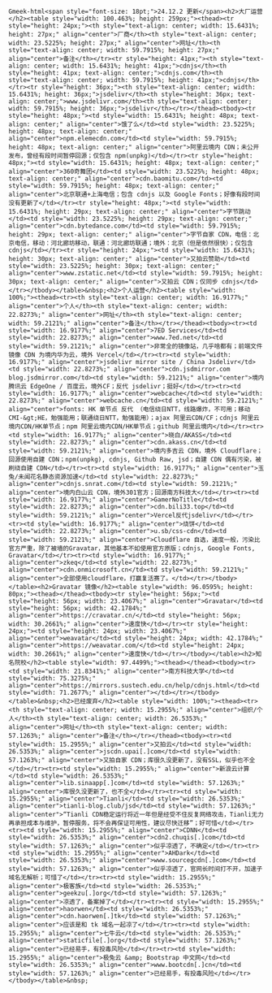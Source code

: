 `Gmeek-html<span style="font-size: 18pt;">24.12.2 更新</span><h2>大厂运营</h2><table style="width: 100.463%; height: 259px;"><thead><tr style="height: 24px;"><th style="text-align: center; width: 15.6431%; height: 27px;" align="center">厂商</th><th style="text-align: center; width: 23.5225%; height: 27px;" align="center">网址</th><th style="text-align: center; width: 59.7915%; height: 27px;" align="center">备注</th></tr><tr style="height: 41px;"><th style="text-align: center; width: 15.6431%; height: 41px;">cdnjs</th><th style="height: 41px; text-align: center;">cdnjs.com</th><th style="text-align: center; width: 59.7915%; height: 41px;">cdnjs</th></tr><tr style="height: 36px;"><th style="text-align: center; width: 15.6431%; height: 36px;">jsdelivr</th><th style="height: 36px; text-align: center;">www.jsdelivr.com</th><th style="text-align: center; width: 59.7915%; height: 36px;">jsdelivr</th></tr></thead><tbody><tr style="height: 48px;"><td style="width: 15.6431%; height: 48px; text-align: center;" align="center">饿了么</td><td style="width: 23.5225%; height: 48px; text-align: center;" align="center">npm.elemecdn.com</td><td style="width: 59.7915%; height: 48px; text-align: center;" align="center">阿里云境内 CDN；未公开发布，曾经有段时间暂停回源；仅包含 npm(unpkg)</td></tr><tr style="height: 48px;"><td style="width: 15.6431%; height: 48px; text-align: center;" align="center">360奇舞团</td><td style="width: 23.5225%; height: 48px; text-align: center;" align="center">cdn.baomitu.com</td><td style="width: 59.7915%; height: 48px; text-align: center;" align="center">北京联通+上海电信；包含 cdnjs 以及 Google Fonts；好像有段时间没有更新了</td></tr><tr style="height: 48px;"><td style="width: 15.6431%; height: 29px; text-align: center;" align="center">字节跳动</td><td style="width: 23.5225%; height: 29px; text-align: center;" align="center">cdn.bytedance.com</td><td style="width: 59.7915%; height: 29px; text-align: center;" align="center">字节自家 CDN，电信：北京电信，移动：河北廊坊移动，联通：河北廊坊联通；境外：北京（但是依然很快）；仅包含 cdnjs</td></tr><tr style="height: 24px;"><td style="width: 15.6431%; height: 30px; text-align: center;" align="center">又拍云赞助</td><td style="width: 23.5225%; height: 30px; text-align: center;" align="center">www.zstatic.net</td><td style="width: 59.7915%; height: 30px; text-align: center;" align="center">又拍云 CDN；仅同步 cdnjs</td></tr></tbody></table>&nbsp;<h2>个人运营</h2><table style="width: 100%;"><thead><tr><th style="text-align: center; width: 16.9177%;" align="center">个人</th><th style="text-align: center; width: 22.8273%;" align="center">网址</th><th style="text-align: center; width: 59.2121%;" align="center">备注</th></tr></thead><tbody><tr><td style="width: 16.9177%;" align="center">7ED Services</td><td style="width: 22.8273%;" align="center">www.7ed.net</td><td style="width: 59.2121%;" align="center">非常全的镜像站，几乎啥都有；前端文件镜像 CDN 为境内华为云，境外 Vercel</td></tr><tr><td style="width: 16.9177%;" align="center">jsdelivr mirror site / China Jsdelivr</td><td style="width: 22.8273%;" align="center">cdn.jsdmirror.com blog.jsdmirror.com</td><td style="width: 59.2121%;" align="center">境内腾讯云 EdgeOne / 百度云，境外CF；反代 jsdelivr；挺好</td></tr><tr><td style="width: 16.9177%;" align="center">webcache</td><td style="width: 22.8273%;" align="center">webcache.cn</td><td style="width: 59.2121%;" align="center">fonts: HK 单节点 反代 （电信绕日NTT，线路爆炸，不可用；移动CMI-&gt;HE，勉强能用；联通绕日NTT，勉强能用）；ajax 阿里云CDN/CF；cdnjs 阿里云境内CDN/HK单节点；npm 阿里云境内CDN/HK单节点；github 阿里云境内</td></tr><tr><td style="width: 16.9177%;" align="center">晓白/AKASS</td><td style="width: 22.8273%;" align="center">cdn.akass.cn</td><td style="width: 59.2121%;" align="center">境内多吉云 CDN，境外 Cloudflare；回源使用自建 CDN；npm(unpkg), cdnjs, Github Raw, jsd；自建 CDN 偶有污染，被刷绕自建 CDN</td></tr><tr><td style="width: 16.9177%;" align="center">玉兔/未闻花名静态资源加速</td><td style="width: 22.8273%;" align="center">cdnjs.snrat.com</td><td style="width: 59.2121%;" align="center">境内白山云 CDN，境外301官方；回源南方科技大</td></tr><tr><td style="width: 16.9177%;" align="center">GamerNoTitle</td><td style="width: 22.8273%;" align="center">cdn.bili33.top</td><td style="width: 59.2121%;" align="center">Vercel反代jsdelivr</td></tr><tr><td style="width: 16.9177%;" align="center">烧饼</td><td style="width: 22.8273%;" align="center">u.sb/css-cdn</td><td style="width: 59.2121%;" align="center">Cloudflare 自选，速度一般，污染比官方严重，除了被墙的Gravatar，其他基本不如使用官方原版；cdnjs, Google Fonts, Gravatar</td></tr><tr><td style="width: 16.9177%;" align="center">zkeq</td><td style="width: 22.8273%;" align="center">cdn.onmicrosoft.cn</td><td style="width: 59.2121%;" align="center">全部使用cloudflare，打赢复活赛了。</td></tr></tbody></table><h2>Gravatar 镜像</h2><table style="width: 96.0595%; height: 80px;"><thead></thead><tbody><tr style="height: 56px;"><td style="height: 56px; width: 23.4067%;" align="center">Gravatar</td><td style="height: 56px; width: 42.1784%;" align="center">https://cravatar.cn/</td><td style="height: 56px; width: 30.2661%;" align="center">速度快</td></tr><tr style="height: 24px;"><td style="height: 24px; width: 23.4067%;" align="center">weavatar</td><td style="height: 24px; width: 42.1784%;" align="center">https://weavatar.com/</td><td style="height: 24px; width: 30.2661%;" align="center">速度快</td></tr></tbody></table><h2>知名院校</h2><table style="width: 97.4499%;"><thead></thead><tbody><tr><td style="width: 21.8341%;" align="center">南方科技大学</td><td style="width: 75.3275%;" align="center">https://mirrors.sustech.edu.cn/help/cdnjs.html</td><td style="width: 71.2677%;" align="center"></td></tr></tbody></table>&nbsp;<h2>已经废弃</h2><table style="width: 100%;"><thead><tr><th style="text-align: center; width: 15.2955%;" align="center">组织/个人</th><th style="text-align: center; width: 26.5353%;" align="center">网址</th><th style="text-align: center; width: 57.1263%;" align="center">备注</th></tr></thead><tbody><tr><td style="width: 15.2955%;" align="center">又拍云</td><td style="width: 26.5353%;" align="center">jscdn.upai[.]com</td><td style="width: 57.1263%;" align="center">又拍自家 CDN；库很久没更新了，没有SSL，似乎也不全</td></tr><tr><td style="width: 15.2955%;" align="center">新浪云计算</td><td style="width: 26.5353%;" align="center">lib.sinaapp[.]com</td><td style="width: 57.1263%;" align="center">库很久没更新了，也不全</td></tr><tr><td style="width: 15.2955%;" align="center">Tianli</td><td style="width: 26.5353%;" align="center">tianli-blog.club/jsd</td><td style="width: 57.1263%;" align="center">“Tianli CDN稳定运行将近一年但是经受不住反复网络攻击，Tianli无力再承担成本与维护，暂停服务，将不会再保证可用性，建议尽快迁移”；好可惜</td></tr><tr><td style="width: 15.2955%;" align="center">CDNN</td><td style="width: 26.5353%;" align="center">cdn2.chuqis[.]com</td><td style="width: 57.1263%;" align="center">似乎凉透了，不确定</td></tr><tr><td style="width: 15.2955%;" align="center">AHDark</td><td style="width: 26.5353%;" align="center">www.sourcegcdn[.]com</td><td style="width: 57.1263%;" align="center">似乎凉透了，官网长时间打不开，加速子域名无解析；可惜了</td></tr><tr><td style="width: 15.2955%;" align="center">极客族</td><td style="width: 26.5353%;" align="center">geekzu[.]org</td><td style="width: 57.1263%;" align="center">凉透了，备案掉了</td></tr><tr><td style="width: 15.2955%;" align="center">haorwen</td><td style="width: 26.5353%;" align="center">cdn.haorwen[.]tk</td><td style="width: 57.1263%;" align="center">应该是和 tk 域名一起凉了</td></tr><tr><td style="width: 15.2955%;" align="center">七牛云</td><td style="width: 26.5353%;" align="center">staticfile[.]org</td><td style="width: 57.1263%;" align="center">已经易手，有投毒风险</td></tr><tr><td style="width: 15.2955%;" align="center">极兔云 &amp; Bootstrap 中文网</td><td style="width: 26.5353%;" align="center">www.bootcdn[.]cn</td><td style="width: 57.1263%;" align="center">已经易手，有投毒风险</td></tr></tbody></table>&nbsp;`